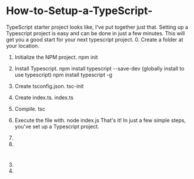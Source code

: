 # How-to-Setup-a-TypeScript-
TypeScript starter project looks like, I've put together just that.
Setting up a Typescript project is easy and can be done in just a few minutes. 
This will get you a good start for your next typescript project.
0. Create a folder at your location.
1. Initialize the NPM project.   npm init
2. Install Typescript.     npm install typescript --save-dev      (globally install to use typescript)     npm install typescript -g
   
3. Create tsconfig.json.   tsc-init
4. Create index.ts.    index.ts
5. Compile.   tsc
6. Execute the file with.   node index.js
 That's it!
In just a few simple steps, you've set up a Typescript project.

1.   
2.   

#  
3.   
4.   

